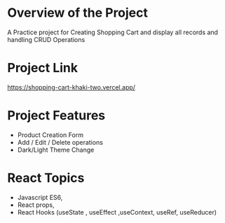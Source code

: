# Overview of the Project
A Practice project for Creating Shopping Cart and display all records and handling CRUD Operations
# Project Link
https://shopping-cart-khaki-two.vercel.app/
# Project Features
- Product Creation Form
- Add / Edit / Delete operations
- Dark/Light Theme Change

# React Topics
- Javascript ES6,
- React props,
- React Hooks (useState , useEffect ,useContext, useRef, useReducer)
